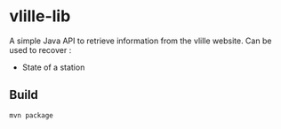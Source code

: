 #   vlille-lib
A simple Java API to retrieve information from the vlille website.
Can be used to recover :
 * State of a station

## Build

```bash
mvn package
```
